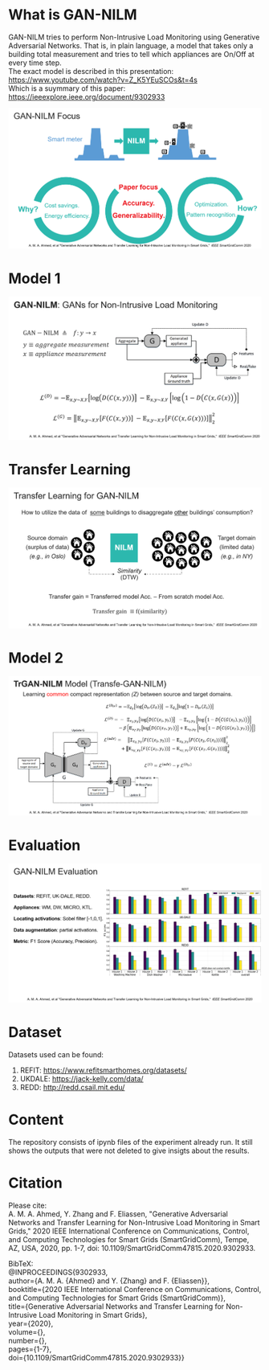# What is GAN-NILM
GAN-NILM tries to perform Non-Intrusive Load Monitoring using Generative Adversarial Networks.
That is, in plain language, a model that takes only a building total measurement and tries to tell which appliances are On/Off at every time step.  
The exact model is described in this presentation:
https://www.youtube.com/watch?v=Z_K5YEuSCOs&t=4s  
Which is a suymmary of this paper:
https://ieeexplore.ieee.org/document/9302933

![nilm](figures/NILM.png)


# Model 1

![nilm](figures/GANNILM.png)

# Transfer Learning
![nilm](figures/tl.png)

# Model 2 

![nilm](figures/trganilm.png)

# Evaluation

![nilm](figures/GANNILMeval.png)

# Dataset  
Datasets used can be found:  
1. REFIT: https://www.refitsmarthomes.org/datasets/  
2. UKDALE: https://jack-kelly.com/data/  
3. REDD: http://redd.csail.mit.edu/  

# Content  
The repository consists of ipynb files of the experiment already run. It still shows the outputs that were not deleted to give insigts about the results.  

# Citation  
Please cite:  
A. M. A. Ahmed, Y. Zhang and F. Eliassen, "Generative Adversarial Networks and Transfer Learning for Non-Intrusive Load Monitoring in Smart Grids," 2020 IEEE International Conference on Communications, Control, and Computing Technologies for Smart Grids (SmartGridComm), Tempe, AZ, USA, 2020, pp. 1-7, doi: 10.1109/SmartGridComm47815.2020.9302933.

BibTeX:  
@INPROCEEDINGS{9302933,  
  author={A. M. A. {Ahmed} and Y. {Zhang} and F. {Eliassen}},    
  booktitle={2020 IEEE International Conference on Communications, Control, and Computing Technologies for Smart Grids (SmartGridComm)},    
  title={Generative Adversarial Networks and Transfer Learning for Non-Intrusive Load Monitoring in Smart Grids},    
  year={2020},    
  volume={},  
  number={},    
  pages={1-7},    
  doi={10.1109/SmartGridComm47815.2020.9302933}}
  
